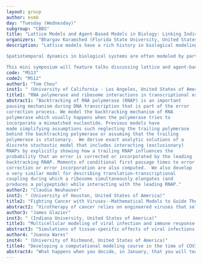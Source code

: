 ```yaml
---
layout: group
author: esmb
day: "Tuesday (Wednesday)"
subgroup: "CBBS"
title: "Lattice Models and Agent-Based Models in Biology: Linking Individual Properties to Population Properties"
organizers: "Bhargav Karamched (Florida State University, United States of America)"
description: "Lattice models have a rich history in biological modeling. They provide a valuable framework for modeling complex spatiotemporal dynamics in biological tissues. Agent-based models provide realistic models of biological tissues and populations. Both have been used to model protein folding, cancer initiation and progression, and motor protein transport through a cell, amongst numerous other applications. Both frameworks have the important property of linking individual properties to population-level structure.

Spatiotemporal dynamics in biological systems are often modeled by partial differential equations. Partial differential equation models offer scope for analysis, but they often coarse grain dynamics so that an individual's impact on the population is unclear. Lattice models are a viable alternative to the aforementioned. They capture individual properties at a high level but nevertheless sacrifice some fidelity to reality for the sake of analytical tractability. While agent-based models are less tractable, they are able to make concrete predictions about how systems behave in the lab--their results are easier to interpret for the non-theorist.

This mini symposium will feature talks discussing lattice and agent-based models about specific biological systems, showing the relevance of such models today. How results therein can be interpreted and mapped to reality will also be discussed."
code: "MS13"
code2: "MS12"
author1: "Tom Chou"
inst1: " (University of California - Los Angeles, United States of America)"
title1: "RNA polymerase and ribosome interactions in transcriptional error correction and translation-transcription coupling"
abstract1: "Backtracking of RNA polymerase (RNAP) is an important
pausing mechanism during DNA transcription that is part of the error
correction process. We model the backtracking mechanism of RNA
polymerase which usually happens when the polymerase tries to
incorporate a mismatched nucleotide. Previous models have
made simplifying assumptions such neglecting the trailing polymerase
behind the backtracking polymerase or assuming that the trailing
polymerase is stationary.  We derive exact analytic solutions of a
discrete stochastic model that includes interacting (exclusionary)
RNAPs by explicitly showing how a trailing RNAP influences the
probability that an error is corrected or incorporated by the leading
backtracking RNAP. Moments of conditional first passage times to error
correction or error incorporation are also computed.  We also develop
a very similar model for describing translation-transcriptional
coupling during which a ribosome simultaneously elongates (and
produces a polypeptide) while interacting with the leading RNAP."
author2: "Claudia Neuhauser"
inst2: " (University of Houston, United States of America)"
title2: "Fighting Cancer with Viruses--Mathematical Models to Guide Therapy"
abstract2: "Virotherapy of cancer relies on engineered viruses that selectively attack and kill cancer cells but leave healthy cells unaffected. The success of this therapy relies on the successful establishment of an infection that results in the death of cancer cells. To gain a better understanding of the dynamics, we developed spatially explicit, stochastic models of multi-species interactions to map out under what conditions the symbiont (virus) effectively eliminates the host (cancer cells). I will present rigorous results and conjectures based on simulations. I will report on an experimental system (in vitro and in vivo) that was developed by Dr. David Dingli (Mayo Clinic) and uses this mathematical framework to predict the effectiveness of virotherapy in cancer."
author3: "James Glazier"
inst3: " (Indiana University, United States of America)"
title3: "Multicellular modeling of viral infection and immune response in epithelial tissues and response to drug therapy"
abstract3: "Simulations of tissue-specific effects of viral infections like COVID-19 are essential for understanding disease outcomes and optimizing therapies. Such simulations need to support continuous updating in response to rapid advances in understanding, and parallel development by multiple groups. We present an open-source platform for multiscale spatiotemporal simulation of an epithelial tissue, viral infection, cellular immune response and tissue damage. We studied the effects on progression of treatment potency and time of first treatment for an antiviral. We also show an extended version of the simulation with additional immune cell types calibrated to match extensive existing data on the progression of murine influenza infection. Simulations suggest that the microenvironment in which a virus spreads plays a dominant role in disease onset and progression, and that spatially-resolved models may be important to better understand and more reliably predict future health states based on susceptibility of potential lesion sites using spatially resolved patient data on the state of an infection."
author4: "Joanna Wares"
inst4: " (University of Richmond, United States of America)"
title4: "Developing a computational modeling course in the time of COVID-19"
abstract4: "What happens when you decide, in January, that you will teach Computational Modeling in Public Health in the coming fall (2020), and then COVID-19 breaks out? You turn your class into a COVID-19 modeling class! Here, I describe efforts to teach upper-level undergraduate mathematics students how to create and analyze their own mathematical models, both differential-equations and agent-based types. I will explain my first attempt at the course design, and how I utilized the wealth of papers and examples provided by the scientific community in 2020 to answer questions about COVID-19. I will also describe some of the research my students developed in the course and then continued in the following semester. In their research, one focus was on understanding the underlying socio-economic inequities in COVID-19 outcomes."
---
```

